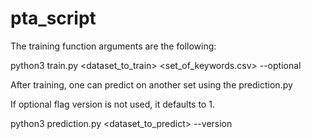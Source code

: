 # pta_script

The training function arguments are the following:

python3 train.py <dataset_to_train> <set_of_keywords.csv> --optional

After training, one can predict on another set using the prediction.py

If optional flag version is not used, it defaults to 1.

python3 prediction.py <dataset_to_predict> --version <int>

